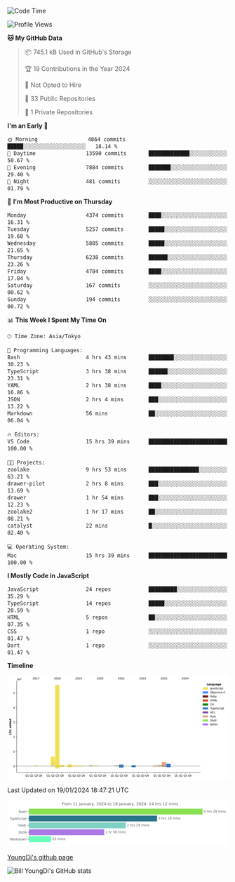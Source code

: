 <!--START_SECTION:waka-->
![Code Time](http://img.shields.io/badge/Code%20Time-331%20hrs%2023%20mins-blue)

![Profile Views](http://img.shields.io/badge/Profile%20Views-0-blue)

**🐱 My GitHub Data** 

> 📦 745.1 kB Used in GitHub's Storage 
 > 
> 🏆 19 Contributions in the Year 2024
 > 
> 🚫 Not Opted to Hire
 > 
> 📜 33 Public Repositories 
 > 
> 🔑 1 Private Repositories 
 > 
**I'm an Early 🐤** 

```text
🌞 Morning                4864 commits        █████░░░░░░░░░░░░░░░░░░░░   18.14 % 
🌆 Daytime                13590 commits       █████████████░░░░░░░░░░░░   50.67 % 
🌃 Evening                7884 commits        ███████░░░░░░░░░░░░░░░░░░   29.40 % 
🌙 Night                  481 commits         ░░░░░░░░░░░░░░░░░░░░░░░░░   01.79 % 
```
📅 **I'm Most Productive on Thursday** 

```text
Monday                   4374 commits        ████░░░░░░░░░░░░░░░░░░░░░   16.31 % 
Tuesday                  5257 commits        █████░░░░░░░░░░░░░░░░░░░░   19.60 % 
Wednesday                5805 commits        █████░░░░░░░░░░░░░░░░░░░░   21.65 % 
Thursday                 6238 commits        ██████░░░░░░░░░░░░░░░░░░░   23.26 % 
Friday                   4784 commits        ████░░░░░░░░░░░░░░░░░░░░░   17.84 % 
Saturday                 167 commits         ░░░░░░░░░░░░░░░░░░░░░░░░░   00.62 % 
Sunday                   194 commits         ░░░░░░░░░░░░░░░░░░░░░░░░░   00.72 % 
```


📊 **This Week I Spent My Time On** 

```text
🕑︎ Time Zone: Asia/Tokyo

💬 Programming Languages: 
Bash                     4 hrs 43 mins       ████████░░░░░░░░░░░░░░░░░   30.23 % 
TypeScript               3 hrs 38 mins       ██████░░░░░░░░░░░░░░░░░░░   23.31 % 
YAML                     2 hrs 38 mins       ████░░░░░░░░░░░░░░░░░░░░░   16.86 % 
JSON                     2 hrs 4 mins        ███░░░░░░░░░░░░░░░░░░░░░░   13.22 % 
Markdown                 56 mins             ██░░░░░░░░░░░░░░░░░░░░░░░   06.04 % 

🔥 Editors: 
VS Code                  15 hrs 39 mins      █████████████████████████   100.00 % 

🐱‍💻 Projects: 
zoolake                  9 hrs 53 mins       ████████████████░░░░░░░░░   63.21 % 
drawer-pilot             2 hrs 8 mins        ███░░░░░░░░░░░░░░░░░░░░░░   13.69 % 
drawer                   1 hr 54 mins        ███░░░░░░░░░░░░░░░░░░░░░░   12.23 % 
zoolake2                 1 hr 17 mins        ██░░░░░░░░░░░░░░░░░░░░░░░   08.21 % 
catalyst                 22 mins             █░░░░░░░░░░░░░░░░░░░░░░░░   02.40 % 

💻 Operating System: 
Mac                      15 hrs 39 mins      █████████████████████████   100.00 % 
```

**I Mostly Code in JavaScript** 

```text
JavaScript               24 repos            █████████░░░░░░░░░░░░░░░░   35.29 % 
TypeScript               14 repos            █████░░░░░░░░░░░░░░░░░░░░   20.59 % 
HTML                     5 repos             ██░░░░░░░░░░░░░░░░░░░░░░░   07.35 % 
CSS                      1 repo              ░░░░░░░░░░░░░░░░░░░░░░░░░   01.47 % 
Dart                     1 repo              ░░░░░░░░░░░░░░░░░░░░░░░░░   01.47 % 
```



**Timeline**

![Lines of Code chart](https://raw.githubusercontent.com/Youngdi/Youngdi/master/assets/bar_graph.png)


 Last Updated on 19/01/2024 18:47:21 UTC
<!--END_SECTION:waka-->

![wakatime](./images/stat.svg)

[YoungDi's github page](https://youngdi.github.io)

![Bill YoungDi's GitHub stats](https://github-readme-stats.vercel.app/api?username=youngdi&count_private=true&show_icons=true)

